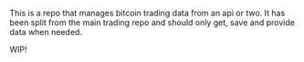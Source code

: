 This is a repo that manages bitcoin trading data from an api or two.
It has been split from the main trading repo and should only get, save and provide data when needed.

WIP!
